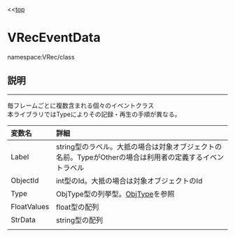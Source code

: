 <<[top](VRec.md)
# VRecEventData
namespace:VRec/class

## **説明**
---
毎フレームごとに複数含まれる個々のイベントクラス<br>
本ライブラリではTypeによりその記録・再生の手順が異なる。

|変数名|詳細|
|:-|:-|
|Label|string型のラベル。大抵の場合は対象オブジェクトの名前。TypeがOtherの場合は利用者の定義するイベントラベル|
|ObjectId|int型のId。大抵の場合は対象オブジェクトのId|
|Type|ObjType型の列挙型。[ObjType](ObjType.md)を参照|
|FloatValues|float型の配列|
|StrData|string型の配列|
|||